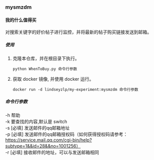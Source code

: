 ### mysmzdm
#### 我的什么值得买

对搜索关键字的好价帖子进行监控，并将最新的帖子购买链接发送到邮箱。

##### 使用
1. 克隆本仓库，并在根目录下执行。
    ```
    python WhenToBuy.py 命令行参数
    ```
2. 获取 docker 镜像, 并使用 docker 运行。
    ```
    docker run -d lindseyzlp/my-experiment:mysmzdm 命令行参数
    ```
##### 命令行参数
-h 帮助   
-k 要查找的内容,默认是 switch   
-s [必填] 发送邮件的qq邮箱地址   
-p [必填] 发送邮件的qq邮箱授权码（如何获得授权码请参考：https://service.mail.qq.com/cgi-bin/help?subtype=1&&id=28&&no=1001256）  
-r [必填] 接收邮件的地址，可以与发送邮箱相同  
    
